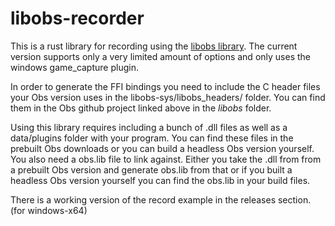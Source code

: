 # libobs-recorder

This is a rust library for recording using the [libobs library]("https://github.com/obsproject/obs-studio").
The current version supports only a very limited amount of options and only uses the windows game_capture plugin.

In order to generate the FFI bindings you need to include the C header files your Obs version uses in the libobs-sys/libobs_headers/ folder. You can find them in the Obs github project linked above in the *libobs* folder.

Using this library requires including a bunch of .dll files as well as a data/plugins folder with your program.
You can find these files in the prebuilt Obs downloads or you can build a headless Obs version yourself.
You also need a obs.lib file to link against. Either you take the .dll from from a prebuilt Obs version and generate obs.lib from that or if you built a headless Obs version yourself you can find the obs.lib in your build files.

There is a working version of the record example in the releases section. (for windows-x64)
